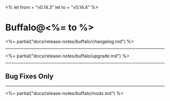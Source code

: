 <%
let from = "v0.14.3"
let to = "v0.14.4"
%>

# Buffalo@<%= to %>

<%= partial("docs/release-notes/buffalo/changelog.md") %>

---

<%= partial("docs/release-notes/buffalo/upgrade.md") %>

---

## Bug Fixes Only

---

<%= partial("docs/release-notes/buffalo/mods.md") %>
